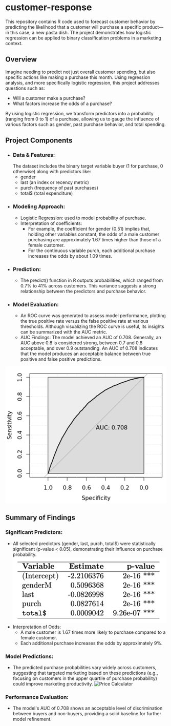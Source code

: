 # customer-response
This repository contains R code used to forecast customer behavior by predicting the likelihood that a customer will purchase a specific product—in this case, a new pasta dish. The project demonstrates how logistic regression can be applied to binary classification problems in a marketing context.

## Overview 
Imagine needing to predict not just overall customer spending, but also specific actions like making a purchase this month. Using regression analysis, and more specifically logistic regression, this project addresses questions such as:
- Will a customer make a purchase?
- What factors increase the odds of a purchase?

By using logistic regression, we transform predictors into a probability (ranging from 0 to 1) of a purchase, allowing us to gauge the influence of various factors such as gender, past purchase behavior, and total spending.

## Project Components
- ### Data & Features:
  The dataset includes the binary target variable buyer (1 for purchase, 0 otherwise) along with predictors like:
  - gender
  - last (an index or recency metric)
  - purch (frequency of past purchases)
  - total$ (total expenditure)
- ### Modeling Approach:
  - Logistic Regression: used to model probability of purchase.
  - Interpretation of coefficients:
     - For example, the coefficient for gender (0.51) implies that, holding other variables constant, the odds of a male customer purchasing are approximately 1.67 times higher than those of a female customer.
     - For the continuous variable purch, each additional purchase increases the odds by about 1.09 times.
- ### Prediction:
   - The predict() function in R outputs probabilities, which ranged from 0.7% to 41% across customers. This variance suggests a strong relationship between the predictors and purchase behavior.
- ### Model Evaluation:
    - An ROC curve was generated to assess model performance, plotting the true positive rate versus the false positive rate at various thresholds. Although visualizing the ROC curve is useful, its insights can be summarized with the AUC metric.
    - AUC Findings: The model achieved an AUC of 0.708. Generally, an AUC above 0.8 is considered strong, between 0.7 and 0.8 acceptable, and over 0.9 outstanding. An AUC of 0.708 indicates that the model produces an acceptable balance between true positive and false positive predictions.
 
![Price Calculator](images/roc_curve.png)
 

## Summary of Findings
### Significant Predictors:
- All selected predictors (gender, last, purch, total$) were statistically significant (p-value < 0.05), demonstrating their influence on purchase probability.
![Price Calculator](images/summary_statistics.png)
- Interpretation of Odds:
  - A male customer is 1.67 times more likely to purchase compared to a female customer.
  - Each additional purchase increases the odds by approximately 9%.
### Model Predictions:
- The predicted purchase probabilities vary widely across customers, suggesting that targeted marketing based on these predictions (e.g., focusing on customers in the upper quartile of purchase probability) could improve marketing productivity.
![Price Calculator](images/probabilities.png)
### Performance Evaluation:
- The model's AUC of 0.708 shows an acceptable level of discrimination between buyers and non-buyers, providing a solid baseline for further model refinement.

